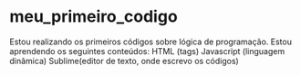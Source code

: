 # meu_primeiro_codigo
Estou realizando os primeiros códigos sobre lógica de programação. Estou aprendendo os seguintes conteúdos:
HTML (tags)
Javascript (linguagem dinâmica)
Sublime(editor de texto, onde escrevo os códigos)
